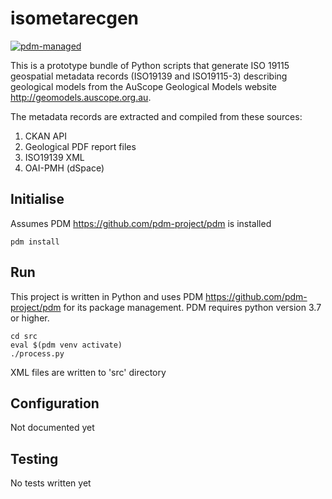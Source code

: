 # isometarecgen

[![pdm-managed](https://img.shields.io/badge/pdm-managed-blueviolet)](https://pdm.fming.dev)

This is a prototype bundle of Python scripts that generate ISO 19115 geospatial metadata records (ISO19139 and ISO19115-3) describing geological models from the AuScope Geological Models website <http://geomodels.auscope.org.au>.

The metadata records are extracted and compiled from these sources:  

1. CKAN API
2. Geological PDF report files
3. ISO19139 XML
4. OAI-PMH (dSpace)

## Initialise

Assumes PDM <https://github.com/pdm-project/pdm> is installed

```
pdm install
```

## Run

This project is written in Python and uses PDM <https://github.com/pdm-project/pdm> for its package management. PDM requires python version 3.7 or higher.

```
cd src
eval $(pdm venv activate)
./process.py
```
XML files are written to 'src' directory

## Configuration

Not documented yet

## Testing

No tests written yet

